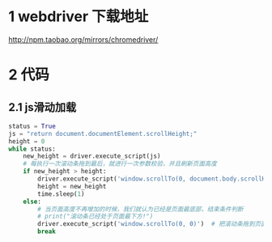# 1 webdriver 下载地址

http://npm.taobao.org/mirrors/chromedriver/

# 2 代码

## 2.1 js滑动加载

```python
status = True
js = "return document.documentElement.scrollHeight;"
height = 0
while status:
    new_height = driver.execute_script(js)
    # 每执行一次滚动条拖到最后，就进行一次参数校验，并且刷新页面高度
    if new_height > height:
        driver.execute_script('window.scrollTo(0, document.body.scrollHeight)')
        height = new_height
        time.sleep(1)
    else:
        # 当页面高度不再增加的时候，我们就认为已经是页面最底部，结束条件判断
        # print("滚动条已经处于页面最下方!")
        driver.execute_script('window.scrollTo(0, 0)')  # 把滚动条拖到页面顶部
        break
```

